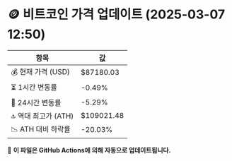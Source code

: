 # 🪙 비트코인 가격 업데이트 (2025-03-07 12:50)

| 항목                | 값 |
|--------------------|----------------|
| 💰 현재 가격 (USD) | $87180.03 |
| ⏳ 1시간 변동률    | -0.49% |
| 📆 24시간 변동률   | -5.29% |
| 🔝 역대 최고가 (ATH) | $109021.48 |
| 📉 ATH 대비 하락률 | -20.03% |

🔄 **이 파일은 GitHub Actions에 의해 자동으로 업데이트됩니다.**
